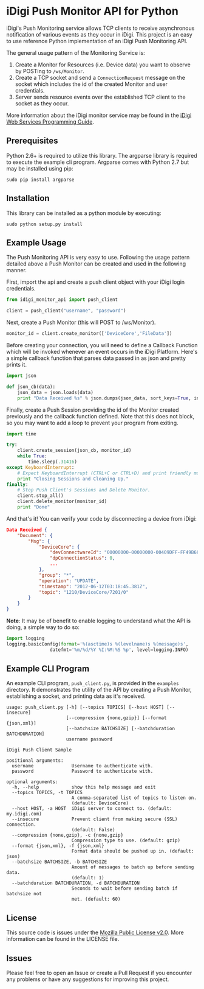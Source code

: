 iDigi Push Monitor API for Python
=================================

iDigi's Push Monitoring service allows TCP clients to receive asynchronous notification of various events as they occur in iDigi.  This project is an easy to use reference Python implementation of an iDigi Push Monitoring API.

The general usage pattern of the Monitoring Service is:

1. Create a Monitor for Resources (i.e. Device data) you want to observe by POSTing to `/ws/Monitor`.
2. Create a TCP socket and send a `ConnectionRequest` message on the socket which includes the id of the created Monitor and user credentials.
3. Server sends resource events over the established TCP client to the socket as they occur.

More information about the iDigi monitor service may be found in the [iDigi Web Services Programming Guide](http://ftp1.digi.com/support/documentation/90002008_E.pdf).

Prerequisites
-------------
Python 2.6+ is required to utilize this library.  The argparse library is 
required to execute the example cli program.  Argparse comes with Python 2.7 
but may be installed using pip:

    sudo pip install argparse

Installation
------------
This library can be installed as a python module by executing:

    sudo python setup.py install

Example Usage
-------------
The Push Monitoring API is very easy to use.  Following the usage pattern detailed above a Push Monitor can be created and used in the following manner.

First, import the api and create a push client object with your iDigi login credentials.

```python
from idigi_monitor_api import push_client

client = push_client("username", "password")
```

Next, create a Push Monitor (this will POST to /ws/Monitor).

```python
monitor_id = client.create_monitor(['DeviceCore','FileData'])
```

Before creating your connection, you will need to define a Callback Function which will be invoked whenever an event occurs in the iDigi Platform.  Here's a simple callback function that parses data passed in as json and pretty prints it.

```python
import json

def json_cb(data):
    json_data = json.loads(data)
    print "Data Received %s" % json.dumps(json_data, sort_keys=True, indent=4)
```

Finally, create a Push Session providing the id of the Monitor created previously and the callback function defined.  Note that this does not block, so you may want to add a loop to prevent your program from exiting.

```python
import time

try:
    client.create_session(json_cb, monitor_id)
    while True:
        time.sleep(.31416)
except KeyboardInterrupt:
    # Expect KeyboardInterrupt (CTRL+C or CTRL+D) and print friendly msg.
    print "Closing Sessions and Cleaning Up."
finally:
    # Stop Push Client's Sessions and Delete Monitor.
    client.stop_all()
    client.delete_monitor(monitor_id)
    print "Done"
```

And that's it!  You can verify your code by disconnecting a device from iDigi:

```json
Data Received {
    "Document": {
        "Msg": {
            "DeviceCore": {
                "devConnectwareId": "00000000-00000000-00409DFF-FF49B68F", 
                "dpConnectionStatus": 0, 
                ...
            }, 
            "group": "*", 
            "operation": "UPDATE", 
            "timestamp": "2012-06-12T03:18:45.381Z", 
            "topic": "1210/DeviceCore/7201/0"
        }
    }
}
```

**Note**: It may be of benefit to enable logging to understand what the API is doing, a simple way to do so:

```python
import logging
logging.basicConfig(format='%(asctime)s %(levelname)s %(message)s', 
                datefmt='%m/%d/%Y %I:%M:%S %p', level=logging.INFO)
```

Example CLI Program
-------------------
An example CLI program, `push_client.py`, is provided in the `examples` directory.  It demonstrates the utility of the API by creating a Push Monitor, establishing a socket, and printing data as it's received.

```
usage: push_client.py [-h] [--topics TOPICS] [--host HOST] [--insecure]
                      [--compression {none,gzip}] [--format {json,xml}]
                      [--batchsize BATCHSIZE] [--batchduration BATCHDURATION]
                      username password

iDigi Push Client Sample

positional arguments:
  username              Username to authenticate with.
  password              Password to authenticate with.

optional arguments:
  -h, --help            show this help message and exit
  --topics TOPICS, -t TOPICS
                        A comma-separated list of topics to listen on.
                        (default: DeviceCore)
  --host HOST, -a HOST  iDigi server to connect to. (default: my.idigi.com)
  --insecure            Prevent client from making secure (SSL) connection.
                        (default: False)
  --compression {none,gzip}, -c {none,gzip}
                        Compression type to use. (default: gzip)
  --format {json,xml}, -f {json,xml}
                        Format data should be pushed up in. (default: json)
  --batchsize BATCHSIZE, -b BATCHSIZE
                        Amount of messages to batch up before sending data.
                        (default: 1)
  --batchduration BATCHDURATION, -d BATCHDURATION
                        Seconds to wait before sending batch if batchsize not
                        met. (default: 60)
```

License
-------
This source code is issues under the [Mozilla Public License v2.0](http://mozilla.org/MPL/2.0/).  More information can be found in the LICENSE file.

Issues
------
Please feel free to open an Issue or create a Pull Request if you encounter any problems or have any suggestions for improving this project.
